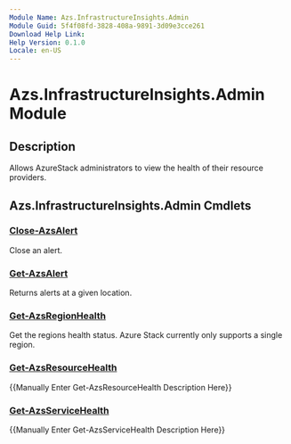 ```yaml
---
Module Name: Azs.InfrastructureInsights.Admin
Module Guid: 5f4f08fd-3828-408a-9891-3d09e3cce261
Download Help Link: 
Help Version: 0.1.0
Locale: en-US
---
```


# Azs.InfrastructureInsights.Admin Module
## Description
Allows AzureStack administrators to view the health of their resource providers.

## Azs.InfrastructureInsights.Admin Cmdlets
### [Close-AzsAlert](Close-AzsAlert.md)
Close an alert.

### [Get-AzsAlert](Get-AzsAlert.md)
Returns alerts at a given location.

### [Get-AzsRegionHealth](Get-AzsRegionHealth.md)
Get the regions health status.  Azure Stack currently only supports a single region.

### [Get-AzsResourceHealth](Get-AzsResourceHealth.md)
{{Manually Enter Get-AzsResourceHealth Description Here}}

### [Get-AzsServiceHealth](Get-AzsServiceHealth.md)
{{Manually Enter Get-AzsServiceHealth Description Here}}
